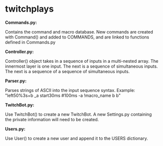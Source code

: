 # twitchplays

**Commands.py:**

  Contains the command and macro database. New commands are created with Command() and added to COMMANDS, and are linked to functions defined in Commands.py
  
**Controller.py:**

  Controller() object takes in a sequence of inputs in a multi-nested array. The innermost layer is one input. The next is a sequence of   simultaneous inputs. The next is a sequence of a sequence of simultaneous inputs.
  
**Parser.py:**

  Parses strings of ASCII into the input sequence syntax. Example: "left50%3s+b _a start30ms #100ms -a !macro_name b b"
  
**TwitchBot.py:**

  Use TwitchBot() to create a new TwitchBot. A new Settings.py containing the private information will need to be created.
  
**Users.py:**

  Use User() to create a new user and append it to the USERS dictionary.
